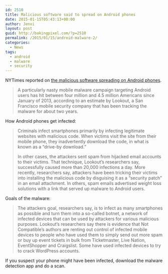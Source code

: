 ```yaml
---
id: 2510
title: Malicious software said to spread on Android phones
date: 2015-01-15T05:43:13+00:00
author: Jenxi
layout: post
guid: http://bakingpixel.com/?p=2510
permalink: /2015/01/15/android-malware-2/
categories:
  - News
tags:
  - android
  - malware
  - security
---
```

NYTimes reported on [the malicious software spreading on Android phones](http://bits.blogs.nytimes.com/2014/11/20/malicious-software-said-to-spread-on-android-phones/).

> A particularly nasty mobile malware campaign targeting Android users has hit between four million and 4.5 million Americans since January of 2013, according to an estimate by Lookout, a San Francisco mobile security company that has been tracking the malware for about two years. 

How Android phones get infected:

> Criminals infect smartphones primarily by infecting legitimate websites with malicious code. When victims visit the site from their mobile phone, they inadvertently download the code, in what is known as a “drive-by download.”
> 
> In other cases, the attackers sent spam from hijacked email accounts to their victims. That technique, Lookout’s researchers say, successfully caused more than 20,000 infections a day. More recently, researchers say, attackers have been tricking their victims into installing the malicious code by disguising it as a “security patch” in an email attachment. In others, spam emails advertised weight loss solutions with a link that served up malware to Android users. 

Goals of the malware:

> The attackers goal, researchers say, is to infect as many smartphones as possible and turn them into a so-called botnet, a network of infected devices that can be used by attackers for various malicious purposes. Lookout’s researchers say there is evidence that Not Compatible’s authors are renting out control of infected mobile devices to people who have used them to simply send out more spam or buy up event tickets in bulk from Ticketmaster, Live Nation, EventShopper and Craigslist. Some have used infected devices to try to crack WordPress accounts. 

If you suspect your phone might have been infected, download the malware detection app and do a scan.